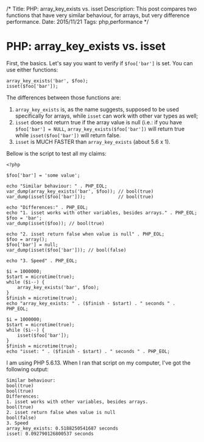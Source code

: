/*
Title: PHP: array_key_exists vs. isset
Description: This post compares two functions that have very similar behaviour,
for arrays, but very difference performance.
Date: 2015/11/21
Tags: php,performance
*/

# PHP: array\_key\_exists vs. isset

First, the basics. Let's say you want to verify if `$foo['bar']` is set. You
can use either functions:

    array_key_exists('bar', $foo);
    isset($foo['bar']);

The differences between those functions are:

1. `array_key_exists` is, as the name suggests, supposed to be used specifically
for arrays, while `isset` can work with other var types as well;
2. `isset` does not return true if the array value is null (i.e.: if you have
`$foo['bar'] = NULL`,  `array_key_exists($foo['bar'])` will return true while
`isset($foo['bar'])` will return false.
3. `isset` is MUCH FASTER than `array_key_exists` (about 5.6 x 1).

Bellow is the script to test all my claims:

    <?php

    $foo['bar'] = 'some value';

    echo "Similar behaviour: " . PHP_EOL; 
    var_dump(array_key_exists('bar', $foo)); // bool(true)
    var_dump(isset($foo['bar']));            // bool(true)

    echo "Differences:" . PHP_EOL;
    echo "1. isset works with other variables, besides arrays." . PHP_EOL;
    $foo = 'bar';
    var_dump(isset($foo)); // bool(true)

    echo "2. isset return false when value is null" . PHP_EOL;
    $foo = array();
    $foo['bar'] = null;
    var_dump(isset($foo['bar'])); // bool(false)

    echo "3. Speed" . PHP_EOL;

    $i = 1000000;
    $start = microtime(true);
    while ($i--) {
        array_key_exists('bar', $foo);
    }
    $finish = microtime(true);
    echo "array_key_exists: " . ($finish - $start) . " seconds " . PHP_EOL;

    $i = 1000000;
    $start = microtime(true);
    while ($i--) {
        isset($foo['bar']);
    }
    $finish = microtime(true);
    echo "isset: " . ($finish - $start) . " seconds " . PHP_EOL;
 
I am using PHP 5.6.13. When I ran that script on my computer, I've got the
following output:

    Similar behaviour: 
    bool(true)
    bool(true)
    Differences:
    1. isset works with other variables, besides arrays.
    bool(true)
    2. isset return false when value is null
    bool(false)
    3. Speed
    array_key_exists: 0.5188250541687 seconds 
    isset: 0.092790126800537 seconds 

